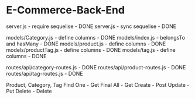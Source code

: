 # E-Commerce-Back-End

server.js - require sequelise - DONE
server.js - sync sequelise - DONE

models/Category.js - define columns - DONE
models/index.js - belongsTo and hasMany - DONE
models/product.js - define columns - DONE
models/productTag.js - define columns - DONE
models/tag.js - define columns - DONE 

routes/api/category-routes.js - DONE
routes/api/product-routes.js - DONE
routes/api/tag-routes.js - DONE


Product, Category, Tag
Find One - Get
Final All - Get
Create - Post
Update - Put
Delete - Delete